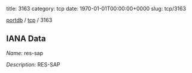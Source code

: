 title: 3163
category: tcp
date: 1970-01-01T00:00:00+0000
slug: tcp/3163

[portdb](/) / [tcp](/category/tcp.html) / 3163


## IANA Data

_Name:_ res-sap

_Description:_ RES-SAP

